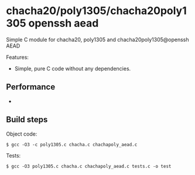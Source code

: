 chacha20/poly1305/chacha20poly1305 openssh aead
=====

Simple C module for chacha20, poly1305 and chacha20poly1305@openssh AEAD

Features:
* Simple, pure C code without any dependencies.

Performance
-----------

-

Build steps
-----------

Object code:

    $ gcc -O3 -c poly1305.c chacha.c chachapoly_aead.c

Tests:

    $ gcc -O3 poly1305.c chacha.c chachapoly_aead.c tests.c -o test
